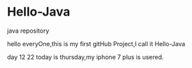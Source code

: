 # Hello-Java
java repository

hello everyOne,this is my first gitHub Project,I call it Hello-Java


day 12 22 today is thursday,my iphone 7 plus is usered.
